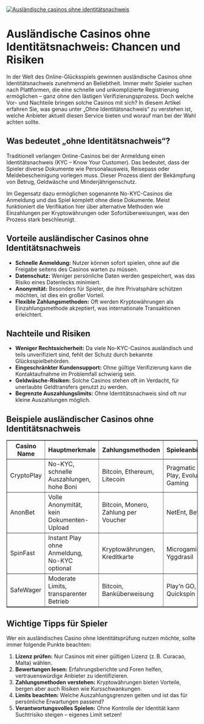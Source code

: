 [![Ausländische casinos ohne identitätsnachweis](https://123-caf.pages.dev/gitsignup.png)](https://vrmoo.ru/Bt82HjjY)

<h1>Ausländische Casinos ohne Identitätsnachweis: Chancen und Risiken</h1> <p>In der Welt des Online-Glücksspiels gewinnen ausländische Casinos ohne Identitätsnachweis zunehmend an Beliebtheit. Immer mehr Spieler suchen nach Plattformen, die eine schnelle und unkomplizierte Registrierung ermöglichen – ganz ohne den lästigen Verifizierungsprozess. Doch welche Vor- und Nachteile bringen solche Casinos mit sich? In diesem Artikel erfahren Sie, was genau unter „Ohne Identitätsnachweis“ zu verstehen ist, welche Anbieter aktuell diesen Service bieten und worauf man bei der Wahl achten sollte.</p>  <h2>Was bedeutet „ohne Identitätsnachweis“?</h2> <p>Traditionell verlangen Online-Casinos bei der Anmeldung einen Identitätsnachweis (KYC – Know Your Customer). Das bedeutet, dass der Spieler diverse Dokumente wie Personalausweis, Reisepass oder Meldebescheinigung vorlegen muss. Dieser Prozess dient der Bekämpfung von Betrug, Geldwäsche und Minderjährigenschutz.</p> <p>Im Gegensatz dazu ermöglichen sogenannte No-KYC-Casinos die Anmeldung und das Spiel komplett ohne diese Dokumente. Meist funktioniert die Verifikation hier über alternative Methoden wie Einzahlungen per Kryptowährungen oder Sofortüberweisungen, was den Prozess stark beschleunigt.</p>  <h2>Vorteile ausländischer Casinos ohne Identitätsnachweis</h2> <ul>   <li><strong>Schnelle Anmeldung:</strong> Nutzer können sofort spielen, ohne auf die Freigabe seitens des Casinos warten zu müssen.</li>   <li><strong>Datenschutz:</strong> Weniger persönliche Daten werden gespeichert, was das Risiko eines Datenlecks minimiert.</li>   <li><strong>Anonymität:</strong> Besonders für Spieler, die ihre Privatsphäre schützen möchten, ist dies ein großer Vorteil.</li>   <li><strong>Flexible Zahlungsmethoden:</strong> Oft werden Kryptowährungen als Einzahlungsmethode akzeptiert, was internationale Transaktionen erleichtert.</li> </ul>  <h2>Nachteile und Risiken</h2> <ul>   <li><strong>Weniger Rechtssicherheit:</strong> Da viele No-KYC-Casinos ausländisch und teils unverifiziert sind, fehlt der Schutz durch bekannte Glücksspielbehörden.</li>   <li><strong>Eingeschränkter Kundensupport:</strong> Ohne gültige Verifizierung kann die Kontaktaufnahme im Problemfall schwierig sein.</li>   <li><strong>Geldwäsche-Risiken:</strong> Solche Casinos stehen oft im Verdacht, für unerlaubte Geldtransfers genutzt zu werden.</li>   <li><strong>Begrenzte Auszahlungslimits:</strong> Ohne Identitätsnachweis sind oft nur kleine Auszahlungen möglich.</li> </ul>  <h2>Beispiele ausländischer Casinos ohne Identitätsnachweis</h2> <table border="1" cellpadding="8" cellspacing="0" style="border-collapse: collapse; width: 100%;">   <thead>     <tr>       <th>Casino Name</th>       <th>Hauptmerkmale</th>       <th>Zahlungsmethoden</th>       <th>Spieleanbieter</th>     </tr>   </thead>   <tbody>     <tr>       <td>CryptoPlay</td>       <td>No-KYC, schnelle Auszahlungen, hohe Boni</td>       <td>Bitcoin, Ethereum, Litecoin</td>       <td>Pragmatic Play, Evolution Gaming</td>     </tr>     <tr>       <td>AnonBet</td>       <td>Volle Anonymität, kein Dokumenten-Upload</td>       <td>Bitcoin, Monero, Zahlung per Voucher</td>       <td>NetEnt, Betsoft</td>     </tr>     <tr>       <td>SpinFast</td>       <td>Instant Play ohne Anmeldung, No-KYC optional</td>       <td>Kryptowährungen, Kreditkarte</td>       <td>Microgaming, Yggdrasil</td>     </tr>     <tr>       <td>SafeWager</td>       <td>Moderate Limits, transparenter Betrieb</td>       <td>Bitcoin, Banküberweisung</td>       <td>Play’n GO, Quickspin</td>     </tr>   </tbody> </table>  <h2>Wichtige Tipps für Spieler</h2> <p>Wer ein ausländisches Casino ohne Identitätsprüfung nutzen möchte, sollte immer folgende Punkte beachten:</p> <ol>   <li><strong>Lizenz prüfen:</strong> Nur Casinos mit einer gültigen Lizenz (z. B. Curacao, Malta) wählen.</li>   <li><strong>Bewertungen lesen:</strong> Erfahrungsberichte und Foren helfen, vertrauenswürdige Anbieter zu identifizieren.</li>   <li><strong>Zahlungsmethoden verstehen:</strong> Kryptowährungen bieten Vorteile, bergen aber auch Risiken wie Kursschwankungen.</li>   <li><strong>Limits beachten:</strong> Welche Auszahlungsgrenzen gelten und ist das für persönliche Erwartungen passend?</li>   <li><strong>Verantwortungsvolles Spielen:</strong> Ohne Kontrolle der Identität kann Suchtrisiko steigen – eigenes Limit setzen!</li> </ol>